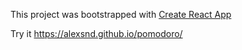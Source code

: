 This project was bootstrapped with [Create React App](https://github.com/facebookincubator/create-react-app)

Try it
https://alexsnd.github.io/pomodoro/
